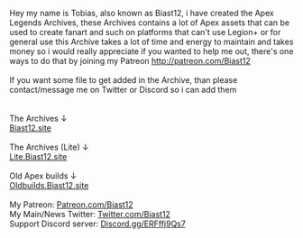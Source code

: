 Hey my name is Tobias, also known as Biast12, i have created the Apex Legends Archives, these Archives contains a lot of Apex assets that can be used to create fanart and such on platforms that can't use Legion+ or for general use
this Archive takes a lot of time and energy to maintain and takes money so i would really appreciate if you wanted to help me out, there's one ways to do that by joining my Patreon http://patreon.com/Biast12
<br><br>
If you want some file to get added in the Archive, than please contact/message me on Twitter or Discord so i can add them
<br><br><br>
The Archives ↓
<br>
<a href="https://Biast12.site" target="_blank">Biast12.site</a>
<br><br>
The Archives (Lite) ↓
<br>
<a href="https://lite.Biast12.site" target="_blank">Lite.Biast12.site</a>
<br><br>
Old Apex builds ↓
<br>
<a href="https://oldbuilds.biast12.site" target="_blank">Oldbuilds.Biast12.site</a>
<br><br>
My Patreon: <a href="http://patreon.com/Biast12" target="_blank">Patreon.com/Biast12</a>
<br>
My Main/News Twitter: <a href="https://twitter.com/Biast12" target="_blank">Twitter.com/Biast12</a>
<br>
Support Discord server: <a href="https://discord.gg/ERFffj9Qs7" target="_blank">Discord.gg/ERFffj9Qs7</a>